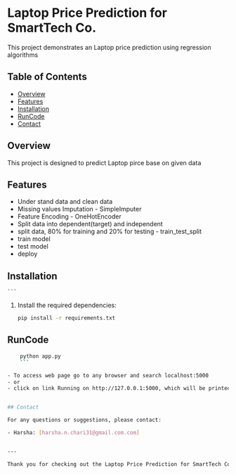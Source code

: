 # Laptop Price Prediction for SmartTech Co.

This project demonstrates an Laptop price prediction using regression algorithms 

## Table of Contents

- [Overview](#overview)
- [Features](#features)
- [Installation](#installation)
- [RunCode](#RunCode)
- [Contact](#contact)

## Overview

This project is designed to predict Laptop pirce base on given data

## Features

- Under stand data and clean data 
- Missing values Imputation - SimpleImputer
- Feature Encoding - OneHotEncoder
- Split data into dependent(target) and independent 
- split data, 80% for training and 20% for testing - train_test_split
- train model 
- test model 
- deploy

## Installation

    ```

1. Install the required dependencies:

    ```bash
    pip install -r requirements.txt
    ```

## RunCode

```bash
    python app.py
    ```

- To access web page go to any browser and search localhost:5000
- or
- click on link Running on http://127.0.0.1:5000, which will be printed on terminal when you run app.py


## Contact

For any questions or suggestions, please contact:

- Harsha: [harsha.n.chari31@gmail.com.com]


---

Thank you for checking out the Laptop Price Prediction for SmartTech Co. project!